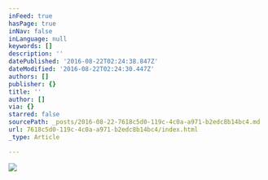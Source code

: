 ```yaml
---
inFeed: true
hasPage: true
inNav: false
inLanguage: null
keywords: []
description: ''
datePublished: '2016-08-22T02:24:38.847Z'
dateModified: '2016-08-22T02:24:30.447Z'
authors: []
publisher: {}
title: ''
author: []
via: {}
starred: false
sourcePath: _posts/2016-08-22-7618c5d0-119c-4c0a-a971-b2edc8b14bc4.md
url: 7618c5d0-119c-4c0a-a971-b2edc8b14bc4/index.html
_type: Article

---
```

![](https://the-grid-user-content.s3-us-west-2.amazonaws.com/cf603663-2cae-4e91-a3bc-3052d6e3e93a.jpg)